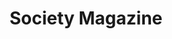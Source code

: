 ---
collection_archive: false
collection_category:
  - Award Winning
  - Exhibited Works 
  - Editorial
  - Reportage
  - Conceptual
  - Still Life + Details
  - Color
  - Environments
collection_content: >-
  _Stalking A Serial Killer_ is narrated by quotes taken from detectives,
  residents, family members, witnesses, and survivors as a singular voice of a
  Phoenix neighborhood terrorized by a serial killer. The “Serial Street
  Shooter” has gunned down seven and wounded two. The killings are at random
  from his car and the victims are often in cars, near cars, or exiting their
  car.


  Originally published during the week of the US election for the French
  magazine _Society_ for their ‘America’ issue, this photo essay depicts the
  black and Hispanic neighborhood of Maryvale roamed by the killer, while
  serving as a metaphor for issues plaguing American policy and politics; a lack
  of immigration reform, racial inequity, a shrinking middle class, community
  policing dysfunction, a lack of mental health care and quotidian gun violence.


  Original interview and reporting by Emmanuelle Andreani-Facchin and typeset by
  Juan Carlos Pagan.


  “_The innovative layout of this story allows for both the strengths and the
  weaknesses of visual storytelling to be seen. The subject matter itself is
  shadowy, ephemeral, fitting the form. The images are beautiful, and start to
  create their own context and narrative when only surrounded by quotes — and
  nothing else. It’s a striking way to report on a story — one that tantalizes,
  leading to more questions than answers, and leaves you wanting more._”  

  – Buzzfeed –
collection_cover: https://d1sf55qlb7p6hz.cloudfront.net/serial-6.jpg
collection_cover_mobile: https://d1sf55qlb7p6hz.cloudfront.net/verticalcovers-6.jpg
collection_description: >-
  Published during the 2016 election for French magazine _Society’s_ “America”
  issue. The photo essay depicts the Latino neighborhood plagued by “The Serial
  Street Shooter” while serving as a metaphor for issues in American policy and
  politics: a lack of immigration reform, racial inequity, a shrinking middle
  class, community policing dysfunction, a lack of mental healthcare and
  quotidian gun violence.


  Winner in the _2017 American Photography Annual: AP 33,_ featured by
  _Buzzfeed, Fast Company, Feature Shoot, The Daily Mail,_ and exhibited at the
  Houston Center of Photography.
collection_filter: Commissioned + Stock
collection_hidden: false
collection_meta: Stalking A Serial Killer
collection_preview:
  - https://d1sf55qlb7p6hz.cloudfront.net/serial_cover-2.jpg
  - https://d1sf55qlb7p6hz.cloudfront.net/serial_cover-1-1.jpg
  - https://d1sf55qlb7p6hz.cloudfront.net/serial_cover-3.jpg
  - https://d1sf55qlb7p6hz.cloudfront.net/serial_cover-4.jpg
cover_image: https://d1sf55qlb7p6hz.cloudfront.net/social-15.jpg
date:  
logo: 
navigation_theme: white
px_extra: true
slug: stalking-serial-killer
theme_color: 9CB8D7
theme_color_all_works: 9BC6FF
title: Society Magazine
collection_awards:
  - content: |-
      **2017**  
      _AP 33: American Photography Annual 33_  
      Best Editorial Series
    template: popup-text-element
collection_exhibition:
  - content: |-
      **2018**  
      _HCP Print Auction, Houston Center for Photography_  
      Houston, TX (Group Show)
    template: popup-text-element
  - content: |-
      **2017**  
      _Sunday Afternoon Artist Show_  
      New York, NY (Group Show)
    template: popup-text-element
collection_blocks:
  - _bookshop_name: collections/media-row-start
    row_alignment: between
  - _bookshop_name: collections/media-element 
    color: FAFAFA
    image: https://d1sf55qlb7p6hz.cloudfront.net/serial-2.jpg
    margin_left: 5
    margin_right: 0
    margin_y: 200
    width: 30
  - _bookshop_name: collections/media-element 
    color: FCF4D6
    image: https://d1sf55qlb7p6hz.cloudfront.net/serial-3.jpg
    margin_right: 5
    margin_y: 100
    width: 55
  - _bookshop_name: collections/media-row
    row_alignment: between
  - _bookshop_name: collections/media-element 
    color: F8E9DF
    image: https://d1sf55qlb7p6hz.cloudfront.net/serial-4.jpg
    margin_left: 10
    margin_right: 0
    margin_y: 100
    width: 45
  - _bookshop_name: collections/media-element 
    color: FAFAFA
    image: https://d1sf55qlb7p6hz.cloudfront.net/serial-5.jpg
    margin_left: 0
    margin_right: 10
    margin_y: 700
    width: 30
  - _bookshop_name: collections/media-row
    row_alignment: between
  - _bookshop_name: collections/media-element 
    color: D6E6FB
    image: https://d1sf55qlb7p6hz.cloudfront.net/serial-6.jpg
    margin_left: 15
    margin_right: 0
    margin_y: 100
    width: 70
  - _bookshop_name: collections/media-row
    row_alignment: between
  - _bookshop_name: collections/media-element 
    color: DED0DA
    image: https://d1sf55qlb7p6hz.cloudfront.net/serial-8.jpg
    margin_left: 5
    margin_y: 100
    width: 33
  - _bookshop_name: collections/media-element 
    color: FAFAFA
    image: https://d1sf55qlb7p6hz.cloudfront.net/serial-7.jpg
    margin_left: 0
    margin_right: 20
    margin_y: 400
    width: 30
  - _bookshop_name: collections/media-row
    row_alignment: between
  - _bookshop_name: collections/media-element 
    color: FAFAFA
    image: https://d1sf55qlb7p6hz.cloudfront.net/serial-9.jpg
    margin_left: 15
    margin_y: 200
    width: 30
  - _bookshop_name: collections/media-element 
    color: F7EAE1
    image: https://d1sf55qlb7p6hz.cloudfront.net/serial-10.jpg
    margin_left: 0
    margin_right: 0
    margin_y: 100
    width: 50
  - _bookshop_name: collections/media-row
    row_alignment: between
  - _bookshop_name: collections/media-element 
    color: FAFAFA
    image: https://d1sf55qlb7p6hz.cloudfront.net/serial-11.jpg
    margin_left: 5
    margin_right: 0
    margin_y: 300
    width: 25
  - _bookshop_name: collections/media-element 
    color: C8DBE1
    image: https://d1sf55qlb7p6hz.cloudfront.net/serial-12.jpg
    margin_left: 0
    margin_right: 5
    margin_y: 100
    width: 60
  - _bookshop_name: collections/media-row
    row_alignment: between
  - _bookshop_name: collections/media-element 
    color: FAFAFA
    image: https://d1sf55qlb7p6hz.cloudfront.net/serial-13.jpg
    margin_left: 10
    margin_y: 200
    width: 30
  - _bookshop_name: collections/media-element 
    color: ECE0D5
    image: https://d1sf55qlb7p6hz.cloudfront.net/serial-14.jpg
    margin_left: 0
    margin_right: 15
    margin_y: 100
    width: 40
  - _bookshop_name: collections/media-row
    row_alignment: between
  - _bookshop_name: collections/media-element 
    color: F0DEC9
    image: https://d1sf55qlb7p6hz.cloudfront.net/serial-16.jpg
    margin_left: 5
    margin_y: 100
    width: 55
  - _bookshop_name: collections/media-element 
    color: FAFAFA
    image: https://d1sf55qlb7p6hz.cloudfront.net/serial-15.jpg
    margin_right: 5
    margin_y: 400
    width: 30
  - _bookshop_name: collections/media-row
    row_alignment: between
  - _bookshop_name: collections/media-element 
    color: FAFAFA
    image: https://d1sf55qlb7p6hz.cloudfront.net/serial-17.jpg
    margin_left: 10
    margin_y: 300
    width: 30
  - _bookshop_name: collections/media-element 
    color: DAEBED
    image: https://d1sf55qlb7p6hz.cloudfront.net/serial-18.jpg
    margin_left: 0
    margin_right: 10
    margin_y: 100
    width: 40
  - _bookshop_name: collections/media-row
    row_alignment: between
  - _bookshop_name: collections/media-element 
    color: FAFAFA
    image: https://d1sf55qlb7p6hz.cloudfront.net/serial-19.jpg
    margin_right: 5
    margin_y: 100
    width: 30
  - _bookshop_name: collections/media-element 
    color: F9F0E6
    image: https://d1sf55qlb7p6hz.cloudfront.net/serial-20.jpg
    margin_left: 5
    margin_y: 400
    width: 55
  - _bookshop_name: collections/media-row
    row_alignment: between
  - _bookshop_name: collections/media-element 
    color: FAFAFA
    image: https://d1sf55qlb7p6hz.cloudfront.net/serial-21.jpg
    margin_left: 10
    margin_y: 100
    width: 30
  - _bookshop_name: collections/media-element 
    color: 51413A
    image: https://d1sf55qlb7p6hz.cloudfront.net/serial-23.jpg
    margin_right: 5
    margin_y: 300
    width: 45
  - _bookshop_name: collections/media-row
    row_alignment: between
  - _bookshop_name: collections/media-element 
    color: FAFAFA
    image: https://d1sf55qlb7p6hz.cloudfront.net/serial-22.jpg
    margin_left: 30
    margin_right: 0
    margin_y: 100
    width: 40
  - _bookshop_name: collections/media-row
    row_alignment: between
  - _bookshop_name: collections/media-element 
    color: E6DACE
    image: https://d1sf55qlb7p6hz.cloudfront.net/serial-25.jpg
    margin_left: 5
    margin_right: 0
    margin_y: 100
    width: 90
  - _bookshop_name: collections/media-row
    row_alignment: between
  - _bookshop_name: collections/media-element 
    color: FAFAFA
    image: https://d1sf55qlb7p6hz.cloudfront.net/serial-24.jpg
    margin_left: 5
    margin_right: 0
    margin_y: 200
    width: 30
  - _bookshop_name: collections/media-element 
    color: E9E5E4
    image: https://d1sf55qlb7p6hz.cloudfront.net/serial-26.jpg
    margin_right: 10
    margin_y: 100
    width: 50
  - _bookshop_name: collections/media-row
    row_alignment: between
  - _bookshop_name: collections/media-element 
    color: CDDDD5
    image: https://d1sf55qlb7p6hz.cloudfront.net/serial-28.jpg
    margin_left: 0
    margin_y: 100
    width: 66
  - _bookshop_name: collections/media-element 
    color: FAFAFA
    image: https://d1sf55qlb7p6hz.cloudfront.net/serial-27.jpg
    margin_left: 0
    margin_y: 500
    width: 30
  - _bookshop_name: collections/media-row
    row_alignment: between
  - _bookshop_name: collections/media-element 
    color: FAFAFA
    image: https://d1sf55qlb7p6hz.cloudfront.net/serial-30.jpg
    margin_left: 5
    margin_right: 0
    margin_y: 200
    width: 30
  - _bookshop_name: collections/media-element 
    color: F2E7DB
    image: https://d1sf55qlb7p6hz.cloudfront.net/serial-29.jpg
    margin_left: 0
    margin_right: 15
    margin_y: 100
    width: 45
  - _bookshop_name: collections/media-row
    row_alignment: between
  - _bookshop_name: collections/media-element 
    color: E2E9EA
    image: https://d1sf55qlb7p6hz.cloudfront.net/serial-31.jpg
    margin_left: 15
    margin_right: 0
    margin_y: 100
    width: 45
  - _bookshop_name: collections/media-element 
    color: FAFAFA
    image: https://d1sf55qlb7p6hz.cloudfront.net/serial-32.jpg
    margin_left: 0
    margin_right: 5
    margin_y: 300
    width: 30
  - _bookshop_name: collections/media-row
    row_alignment: between
  - _bookshop_name: collections/media-element 
    color: D0EED7
    image: https://d1sf55qlb7p6hz.cloudfront.net/serial-33.jpg
    margin_left: 35
    margin_right: 0
    margin_y: 100
    width: 50
  - _bookshop_name: collections/media-row
    row_alignment: between
  - _bookshop_name: collections/media-element 
    color: FAFAFA
    image: https://d1sf55qlb7p6hz.cloudfront.net/serial-34.jpg
    margin_left: 10
    margin_right: 0
    margin_y: 100
    width: 30
  - _bookshop_name: collections/media-element 
    color: F9C1A3
    image: https://d1sf55qlb7p6hz.cloudfront.net/serial-35.jpg
    margin_left: 0
    margin_right: 0
    margin_y: 300
    width: 55
  - _bookshop_name: collections/media-row
    row_alignment: between
  - _bookshop_name: collections/media-element 
    color: FAFAFA
    image: https://d1sf55qlb7p6hz.cloudfront.net/serial-36.jpg
    margin_left: 30
    margin_right: 0
    margin_y: 100
    width: 45
  - _bookshop_name: collections/media-row
    row_alignment: between
  - _bookshop_name: collections/media-element 
    color: D6E7EA
    image: https://d1sf55qlb7p6hz.cloudfront.net/serial-37.jpg
    margin_left: 20
    margin_right: 0
    margin_y: 100
    width: 66
  - _bookshop_name: collections/media-row-end
collection_press:
  - content: >-
      [_Buzzfeed_](https://www.buzzfeed.com/gabrielsanchez/incredible-photo-stories-you-absolutely-cant-miss-mar-3?utm_term=.leYqRXGzBr#.itQ6oNpDeb)
    slug: 
    template: popup-text-element
  - content: >-
      [_Fast
      Company_](https://www.fastcodesign.com/90128233/chilling-photos-of-a-community-in-the-grips-of-a-serial-killer) 
    template: popup-text-element
  - content: >-
      [_Feature
      Shoot_](http://www.featureshoot.com/2017/03/photographer-stalked-serial-killer/)
    template: popup-text-element
  - content: >-
      _PDN Photo of the Day_](https://potd.pdnonline.com/2017/08/48088/) 
    template: popup-text-element
  - content: >-
      [_The Daily Mail
      UK_](https://www.dailymail.co.uk/news/article-4391718/Stalking-serial-killer.html)
    template: popup-text-element
---